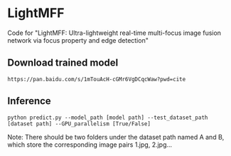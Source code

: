 # LightMFF
Code for "LightMFF: Ultra-lightweight real-time multi-focus image fusion network via focus property and edge detection"
## Download trained model
```
https://pan.baidu.com/s/1mTouAcH-cGMr6VgDCqcWaw?pwd=cite
```
## Inference
```
python predict.py --model_path [model path] --test_dataset_path [dataset path] --GPU_parallelism [True/False]
```
Note: There should be two folders under the dataset path named A and B, which store the corresponding image pairs 1.jpg, 2.jpg...
